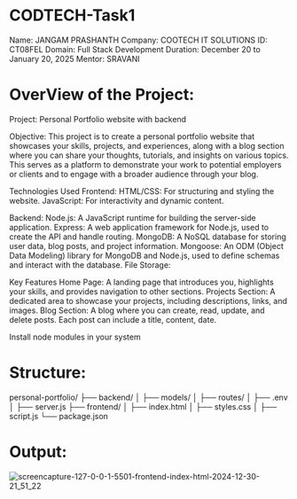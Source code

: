 # CODTECH-Task1
Name: JANGAM PRASHANTH
Company: COOTECH IT SOLUTIONS
ID: CT08FEL
Domain: Full Stack Development
Duration: December 20 to January 20, 2025
Mentor: SRAVANI 

# OverView of the Project:

Project: Personal Portfolio website with backend

Objective:
This project is to create a personal portfolio website that showcases your skills, projects, and experiences, along with a blog section where you can share your thoughts, tutorials, and insights on various topics. This serves as a platform to demonstrate your work to potential employers or clients and to engage with a broader audience through your blog.

Technologies Used
Frontend:
HTML/CSS: For structuring and styling the website.
JavaScript: For interactivity and dynamic content.

Backend:
Node.js: A JavaScript runtime for building the server-side application.
Express: A web application framework for Node.js, used to create the API and handle routing.
MongoDB: A NoSQL database for storing user data, blog posts, and project information.
Mongoose: An ODM (Object Data Modeling) library for MongoDB and Node.js, used to define schemas and interact with the database.
File Storage:

Key Features
Home Page: A landing page that introduces you, highlights your skills, and provides navigation to other sections.
Projects Section: A dedicated area to showcase your projects, including descriptions, links, and images.
Blog Section: A blog where you can create, read, update, and delete posts. Each post can include a title, content, date.

Install node modules in your system

# Structure:

personal-portfolio/
├── backend/
│   ├── models/
│   ├── routes/
│   ├── .env
│   ├── server.js
├── frontend/
│   ├── index.html
│   ├── styles.css
│   ├── script.js
└── package.json

# Output:

![screencapture-127-0-0-1-5501-frontend-index-html-2024-12-30-21_51_22](https://github.com/user-attachments/assets/dd962d98-2b9a-47de-bd30-22692096dcdd)




